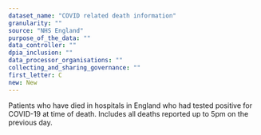 ```yaml
---
dataset_name: "COVID related death information"
granularity: ""
source: "NHS England"
purpose_of_the_data: ""
data_controller: ""
dpia_inclusion: ""
data_processor_organisations: ""
collecting_and_sharing_governance: ""
first_letter: C
new: New
---
```

Patients who have died in hospitals in England who had tested positive for COVID-19 at time of death. Includes all deaths reported up to 5pm on the previous day.